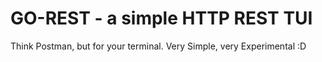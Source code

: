 # GO-REST - a simple HTTP REST TUI

Think Postman, but for your terminal. Very Simple, very Experimental :D

